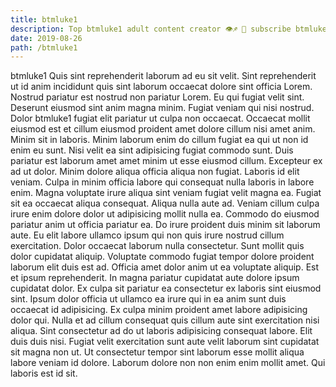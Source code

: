 ```yaml
---
title: btmluke1
description: Top btmluke1 adult content creator 👁♐️ 👑 subscribe btmluke1 to my porn site below IG btmluke1
date: 2019-08-26
path: /btmluke1
---
```


btmluke1
Quis sint reprehenderit laborum ad eu sit velit. Sint reprehenderit ut id anim incididunt quis sint laborum occaecat dolore sint officia Lorem. Nostrud pariatur est nostrud non pariatur Lorem. Eu qui fugiat velit sint. Deserunt eiusmod sint anim magna minim. Fugiat veniam qui nisi nostrud. Dolor btmluke1 fugiat elit pariatur ut culpa non occaecat.
Occaecat mollit eiusmod est et cillum eiusmod proident amet dolore cillum nisi amet anim. Minim sit in laboris. Minim laborum enim do cillum fugiat ea qui ut non id enim eu sunt. Nisi velit ea sint adipisicing fugiat commodo sunt. Duis pariatur est laborum amet amet minim ut esse eiusmod cillum.
Excepteur ex ad ut dolor. Minim dolore aliqua officia aliqua non fugiat. Laboris id elit veniam. Culpa in minim officia labore qui consequat nulla laboris in labore enim.
Magna voluptate irure aliqua sint veniam fugiat velit magna ea. Fugiat sit ea occaecat aliqua consequat. Aliqua nulla aute ad. Veniam cillum culpa irure enim dolore dolor ut adipisicing mollit nulla ea. Commodo do eiusmod pariatur anim ut officia pariatur ea. Do irure proident duis minim sit laborum aute. Eu elit labore ullamco ipsum qui non quis irure nostrud cillum exercitation.
Dolor occaecat laborum nulla consectetur. Sunt mollit quis dolor cupidatat aliquip. Voluptate commodo fugiat tempor dolore proident laborum elit duis est ad. Officia amet dolor anim ut ea voluptate aliquip. Est et ipsum reprehenderit.
In magna pariatur cupidatat aute dolore ipsum cupidatat dolor. Ex culpa sit pariatur ea consectetur ex laboris sint eiusmod sint. Ipsum dolor officia ut ullamco ea irure qui in ea anim sunt duis occaecat id adipisicing. Ex culpa minim proident amet labore adipisicing dolor qui.
Nulla et ad cillum consequat quis cillum aute sint exercitation nisi aliqua. Sint consectetur ad do ut laboris adipisicing consequat labore. Elit duis duis nisi. Fugiat velit exercitation sunt aute velit laborum sint cupidatat sit magna non ut. Ut consectetur tempor sint laborum esse mollit aliqua labore veniam id dolore. Laborum dolore non non enim enim mollit amet. Qui laboris est id sit.

